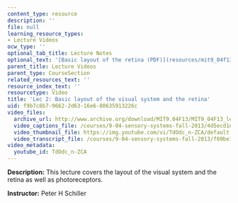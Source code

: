 ```yaml
---
content_type: resource
description: ''
file: null
learning_resource_types:
- Lecture Videos
ocw_type: ''
optional_tab_title: Lecture Notes
optional_text: '[Basic layout of the retina (PDF)](resources/mit9_04f13_vis2)'
parent_title: Lecture Videos
parent_type: CourseSection
related_resources_text: ''
resource_index_text: ''
resourcetype: Video
title: 'Lec 2: Basic layout of the visual system and the retina'
uid: f9b7c8b7-9662-2d63-16e6-80635913226c
video_files:
  archive_url: http://www.archive.org/download/MIT9.04F13/MIT9_04F13_lec02_300k.mp4
  video_captions_file: /courses/9-04-sensory-systems-fall-2013/4d5ecd1e0e235acbad6ca428ea415911_TdOdc_n-ZCA.vtt
  video_thumbnail_file: https://img.youtube.com/vi/TdOdc_n-ZCA/default.jpg
  video_transcript_file: /courses/9-04-sensory-systems-fall-2013/f09be14872bce38bac4bb1d9cc5a4f70_TdOdc_n-ZCA.pdf
video_metadata:
  youtube_id: TdOdc_n-ZCA
---
```


**Description:** This lecture covers the layout of the visual system and the retina as well as photoreceptors.

**Instructor:** Peter H Schiller
